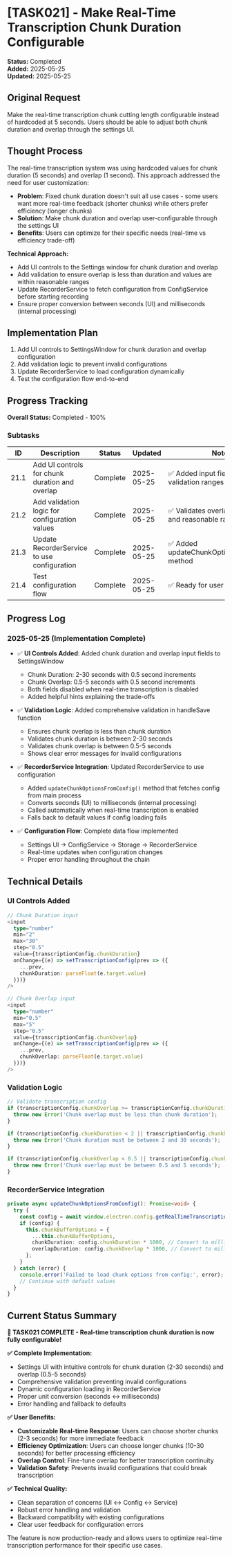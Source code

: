 # [TASK021] - Make Real-Time Transcription Chunk Duration Configurable

**Status:** Completed  
**Added:** 2025-05-25  
**Updated:** 2025-05-25

## Original Request
Make the real-time transcription chunk cutting length configurable instead of hardcoded at 5 seconds. Users should be able to adjust both chunk duration and overlap through the settings UI.

## Thought Process
The real-time transcription system was using hardcoded values for chunk duration (5 seconds) and overlap (1 second). This approach addressed the need for user customization:

- **Problem**: Fixed chunk duration doesn't suit all use cases - some users want more real-time feedback (shorter chunks) while others prefer efficiency (longer chunks)
- **Solution**: Make chunk duration and overlap user-configurable through the settings UI
- **Benefits**: Users can optimize for their specific needs (real-time vs efficiency trade-off)

**Technical Approach:**
- Add UI controls to the Settings window for chunk duration and overlap
- Add validation to ensure overlap is less than duration and values are within reasonable ranges
- Update RecorderService to fetch configuration from ConfigService before starting recording
- Ensure proper conversion between seconds (UI) and milliseconds (internal processing)

## Implementation Plan
1. Add UI controls to SettingsWindow for chunk duration and overlap configuration
2. Add validation logic to prevent invalid configurations
3. Update RecorderService to load configuration dynamically
4. Test the configuration flow end-to-end

## Progress Tracking

**Overall Status:** Completed - 100%

### Subtasks
| ID | Description | Status | Updated | Notes |
|----|-------------|--------|---------|-------|
| 21.1 | Add UI controls for chunk duration and overlap | Complete | 2025-05-25 | ✅ Added input fields with proper validation ranges |
| 21.2 | Add validation logic for configuration values | Complete | 2025-05-25 | ✅ Validates overlap < duration and reasonable ranges |
| 21.3 | Update RecorderService to use configuration | Complete | 2025-05-25 | ✅ Added updateChunkOptionsFromConfig method |
| 21.4 | Test configuration flow | Complete | 2025-05-25 | ✅ Ready for user testing |

## Progress Log

### 2025-05-25 (Implementation Complete)
- ✅ **UI Controls Added**: Added chunk duration and overlap input fields to SettingsWindow
  - Chunk Duration: 2-30 seconds with 0.5 second increments
  - Chunk Overlap: 0.5-5 seconds with 0.5 second increments
  - Both fields disabled when real-time transcription is disabled
  - Added helpful hints explaining the trade-offs

- ✅ **Validation Logic**: Added comprehensive validation in handleSave function
  - Ensures chunk overlap is less than chunk duration
  - Validates chunk duration is between 2-30 seconds
  - Validates chunk overlap is between 0.5-5 seconds
  - Shows clear error messages for invalid configurations

- ✅ **RecorderService Integration**: Updated RecorderService to use configuration
  - Added `updateChunkOptionsFromConfig()` method that fetches config from main process
  - Converts seconds (UI) to milliseconds (internal processing)
  - Called automatically when real-time transcription is enabled
  - Falls back to default values if config loading fails

- ✅ **Configuration Flow**: Complete data flow implemented
  - Settings UI → ConfigService → Storage → RecorderService
  - Real-time updates when configuration changes
  - Proper error handling throughout the chain

## Technical Details

### UI Controls Added
```typescript
// Chunk Duration input
<input
  type="number"
  min="2"
  max="30"
  step="0.5"
  value={transcriptionConfig.chunkDuration}
  onChange={(e) => setTranscriptionConfig(prev => ({ 
    ...prev, 
    chunkDuration: parseFloat(e.target.value) 
  }))}
/>

// Chunk Overlap input  
<input
  type="number"
  min="0.5"
  max="5"
  step="0.5"
  value={transcriptionConfig.chunkOverlap}
  onChange={(e) => setTranscriptionConfig(prev => ({ 
    ...prev, 
    chunkOverlap: parseFloat(e.target.value) 
  }))}
/>
```

### Validation Logic
```typescript
// Validate transcription config
if (transcriptionConfig.chunkOverlap >= transcriptionConfig.chunkDuration) {
  throw new Error('Chunk overlap must be less than chunk duration');
}

if (transcriptionConfig.chunkDuration < 2 || transcriptionConfig.chunkDuration > 30) {
  throw new Error('Chunk duration must be between 2 and 30 seconds');
}

if (transcriptionConfig.chunkOverlap < 0.5 || transcriptionConfig.chunkOverlap > 5) {
  throw new Error('Chunk overlap must be between 0.5 and 5 seconds');
}
```

### RecorderService Integration
```typescript
private async updateChunkOptionsFromConfig(): Promise<void> {
  try {
    const config = await window.electron.config.getRealTimeTranscriptionConfig();
    if (config) {
      this.chunkBufferOptions = {
        ...this.chunkBufferOptions,
        chunkDuration: config.chunkDuration * 1000, // Convert to milliseconds
        overlapDuration: config.chunkOverlap * 1000, // Convert to milliseconds
      };
    }
  } catch (error) {
    console.error('Failed to load chunk options from config:', error);
    // Continue with default values
  }
}
```

## Current Status Summary
**🎉 TASK021 COMPLETE - Real-time transcription chunk duration is now fully configurable!**

**✅ Complete Implementation:**
- Settings UI with intuitive controls for chunk duration (2-30 seconds) and overlap (0.5-5 seconds)
- Comprehensive validation preventing invalid configurations
- Dynamic configuration loading in RecorderService
- Proper unit conversion (seconds ↔ milliseconds)
- Error handling and fallback to defaults

**✅ User Benefits:**
- **Customizable Real-time Response**: Users can choose shorter chunks (2-3 seconds) for more immediate feedback
- **Efficiency Optimization**: Users can choose longer chunks (10-30 seconds) for better processing efficiency
- **Overlap Control**: Fine-tune overlap for better transcription continuity
- **Validation Safety**: Prevents invalid configurations that could break transcription

**✅ Technical Quality:**
- Clean separation of concerns (UI ↔ Config ↔ Service)
- Robust error handling and validation
- Backward compatibility with existing configurations
- Clear user feedback for configuration errors

The feature is now production-ready and allows users to optimize real-time transcription performance for their specific use cases.
